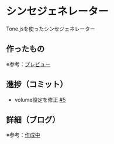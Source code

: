 # シンセジェネレーター

Tone.jsを使ったシンセジェネレーター

## 作ったもの

※参考：[プレビュー]()

## 進捗（コミット）

- volume設定を修正  [#5](https://github.com/ryo-i/synth-generator/issues/5)

## 詳細（ブログ）

※参考：[作成中]()